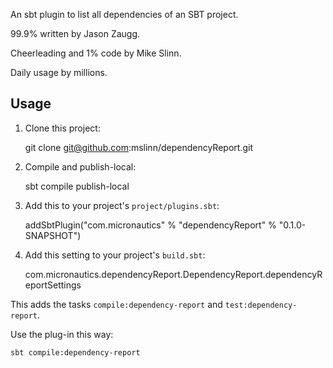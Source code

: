 An sbt plugin to list all dependencies of an SBT project.

99.9% written by Jason Zaugg.

Cheerleading and 1% code by Mike Slinn.

Daily usage by millions.

## Usage

 1. Clone this project:

    git clone git@github.com:mslinn/dependencyReport.git

 1. Compile and publish-local:

    sbt compile publish-local

 1. Add this to your project's `project/plugins.sbt`:

    addSbtPlugin("com.micronautics" % "dependencyReport" % "0.1.0-SNAPSHOT")

 1. Add this setting to your project's `build.sbt`:

    com.micronautics.dependencyReport.DependencyReport.dependencyReportSettings

This adds the tasks `compile:dependency-report` and `test:dependency-report`.

Use the plug-in this way:

    sbt compile:dependency-report